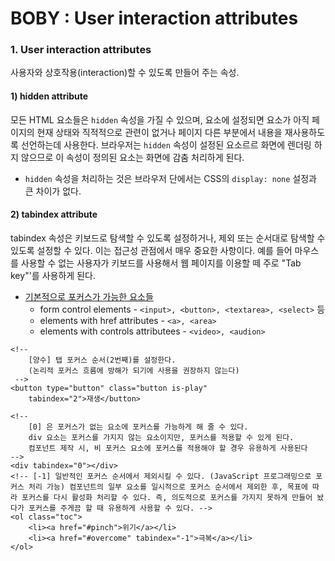 # BOBY : User interaction attributes

### 1. User interaction attributes

 사용자와 상호작용\(interaction\)할 수 있도록 만들어 주는 속성.

#### 1\) hidden attribute

모든 HTML 요소들은 `hidden` 속성을 가질 수 있으며, 요소에 설정되면 요소가 아직 페이지의 현재 상태와 직적적으로 관련이 없거나 페이지 다른 부분에서 내용을 재사용하도록 선언하는데 사용한다. 브라우저는 `hidden` 속성이 설정된 요소르르 화면에 렌더링 하지 않으므로 이 속성이 정의된 요소는 화면에 감춤 처리하게 된다.

* `hidden` 속성을 처리하는 것은 브라우저 단에서는 CSS의 `display: none` 설정과 큰 차이가 없다.

#### 2\) tabindex attribute

tabindex 속성은 키보드로 탐색할 수 있도록 설정하거나, 제외 또는 순서대로 탐색할 수 있도록 설정할 수 있다. 이는 접근성 관점에서 매우 중요한 사항이다. 예를 들어 마우스를 사용할 수 없는 사용자가 키보드를 사용해서 웹 페이지를 이용할 떼 주로 "Tab key"'를 사용하게 된다.

* [기본적으로 포커스가 가능한 요소](https://allyjs.io/data-tables/focusable.html)[들](https://allyjs.io/data-tables/focusable.html)
  * form control elements - `<input>, <button>, <textarea>, <select>` 등
  * elements with href attributes - `<a>, <area>` 
  * elements with controls attributees - `<video>, <audion>`

```markup
<!-- 
	[양수] 탭 포커스 순서(2번째)를 설정한다. 
	(논리적 포커스 흐름에 방해가 되기에 사용을 권장하지 않는다)
 --> 
<button type="button" class="button is-play"
	tabindex="2">재생</button>
	
<!--
 	[0] 은 포커스가 없는 요소에 포커스를 가능하게 해 줄 수 있다. 
 	div 요소는 포커스를 가지지 않는 요소이지만, 포커스를 적용할 수 있게 된다. 
 	컴포넌트 제작 시, 비 포커스 요소에 포커스를 적용해야 할 경우 유용하게 사용된다
-->
<div tabindex="0"></div>
<!-- [-1] 일반적인 포커스 순서에서 제외시킬 수 있다. (JavaScript 프로그래밍으로 포커스 처리 가능) 컴포넌트의 일부 요소를 일시적으로 포커스 순서에서 제외한 후, 목표에 따라 포커스를 다시 활성화 처리할 수 있다. 즉, 의도적으로 포커스를 가지지 못하게 만들어 놨다가 포커스를 주게끔 할 때 유용하게 사용할 수 있다. -->
<ol class="toc">
	<li><a href="#pinch">위기</a></li>
	<li><a href="#overcome" tabindex="-1">극복</a></li>
</ol>

```

